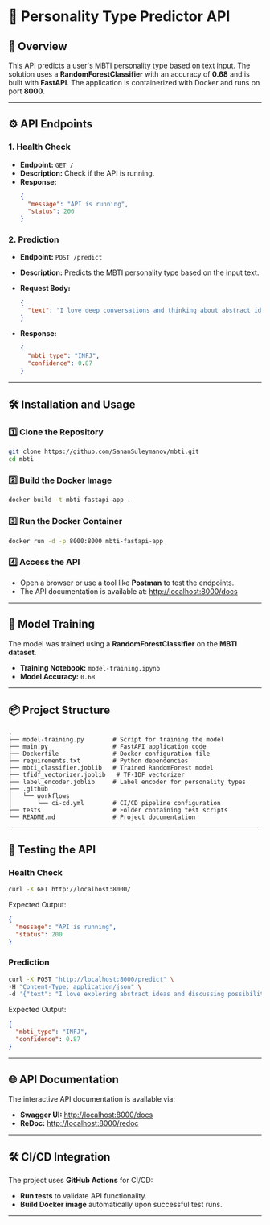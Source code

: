 # **🧠 Personality Type Predictor API**

## 🚀 **Overview**
This API predicts a user's MBTI personality type based on text input. The solution uses a **RandomForestClassifier** with an accuracy of **0.68** and is built with **FastAPI**. The application is containerized with Docker and runs on port **8000**.

---

## ⚙️ **API Endpoints**

### 1. **Health Check**
- **Endpoint:** `GET /`
- **Description:** Check if the API is running.
- **Response:**
  ```json
  {
    "message": "API is running",
    "status": 200
  }
  ```

### 2. **Prediction**
- **Endpoint:** `POST /predict`
- **Description:** Predicts the MBTI personality type based on the input text.
- **Request Body:**
  ```json
  {
    "text": "I love deep conversations and thinking about abstract ideas."
  }
  ```

- **Response:**
  ```json
  {
    "mbti_type": "INFJ",
    "confidence": 0.87
  }
  ```

---

## 🛠️ **Installation and Usage**

### 1️⃣ **Clone the Repository**
```bash
git clone https://github.com/SananSuleymanov/mbti.git
cd mbti
```

### 2️⃣ **Build the Docker Image**
```bash
docker build -t mbti-fastapi-app .
```

### 3️⃣ **Run the Docker Container**
```bash
docker run -d -p 8000:8000 mbti-fastapi-app
```

### 4️⃣ **Access the API**
- Open a browser or use a tool like **Postman** to test the endpoints.
- The API documentation is available at: [http://localhost:8000/docs](http://localhost:8000/docs)

---

## 🧠 **Model Training**
The model was trained using a **RandomForestClassifier** on the **MBTI dataset**.
- **Training Notebook:** `model-training.ipynb`
- **Model Accuracy:** `0.68`

---

## 📦 **Project Structure**
```
.
├── model-training.py        # Script for training the model
├── main.py                  # FastAPI application code
├── Dockerfile               # Docker configuration file
├── requirements.txt         # Python dependencies
├── mbti_classifier.joblib   # Trained RandomForest model
├── tfidf_vectorizer.joblib   # TF-IDF vectorizer
├── label_encoder.joblib     # Label encoder for personality types
├── .github
│   └── workflows
│       └── ci-cd.yml        # CI/CD pipeline configuration
├── tests                    # Folder containing test scripts
└── README.md                # Project documentation
```


---

## 🧪 **Testing the API**

### **Health Check**
```bash
curl -X GET http://localhost:8000/
```
Expected Output:
```json
{
  "message": "API is running",
  "status": 200
}
```

### **Prediction**
```bash
curl -X POST "http://localhost:8000/predict" \
-H "Content-Type: application/json" \
-d '{"text": "I love exploring abstract ideas and discussing possibilities."}'
```
Expected Output:
```json
{
  "mbti_type": "INFJ",
  "confidence": 0.87
}
```

---

## 🌐 **API Documentation**
The interactive API documentation is available via:
- **Swagger UI:** [http://localhost:8000/docs](http://localhost:8000/docs)
- **ReDoc:** [http://localhost:8000/redoc](http://localhost:8000/redoc)

---

## 🛠️ **CI/CD Integration**
The project uses **GitHub Actions** for CI/CD:
- **Run tests** to validate API functionality.
- **Build Docker image** automatically upon successful test runs.

---
